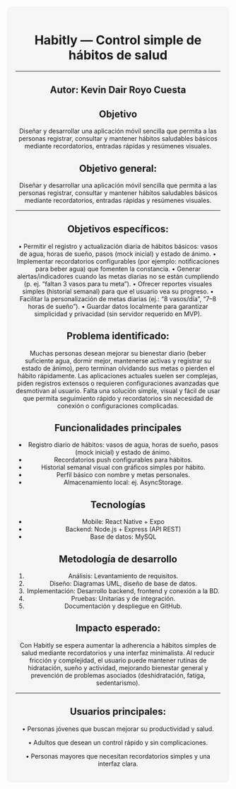 <!-- Fondo y estilo -->
<div style="background-color:#f5f5f5; padding:20px; border-radius:10px; text-align:center;">

# Habitly — Control simple de hábitos de salud


---
**Autor:** Kevin Dair Royo Cuesta
---


## Objetivo
Diseñar y desarrollar una aplicación móvil sencilla que permita a las personas registrar, consultar y mantener hábitos saludables básicos mediante recordatorios, entradas rápidas y resúmenes visuales.


## Objetivo general:

Diseñar y desarrollar una aplicación móvil sencilla que permita a las personas registrar, consultar y mantener hábitos saludables básicos mediante recordatorios, entradas rápidas y resúmenes visuales.

---

## Objetivos específicos:
•	Permitir el registro y actualización diaria de hábitos básicos: vasos de agua, horas de sueño, pasos (mock inicial) y estado de ánimo.
•	Implementar recordatorios configurables (por ejemplo: notificaciones para beber agua) que fomenten la constancia.
•	Generar alertas/indicadores cuando las metas diarias no se están cumpliendo (p. ej. “faltan 3 vasos para tu meta”).
•	Ofrecer reportes visuales simples (historial semanal) para que el usuario vea su progreso.
•	Facilitar la personalización de metas diarias (ej.: “8 vasos/día”, “7–8 horas de sueño”).
•	Guardar datos localmente para garantizar simplicidad y privacidad (sin servidor requerido en MVP).


## Problema identificado:
Muchas personas desean mejorar su bienestar diario (beber suficiente agua, dormir mejor, mantenerse activas y registrar su estado de ánimo), pero terminan olvidando sus metas o pierden el hábito rápidamente. Las aplicaciones actuales suelen ser complejas, piden registros extensos o requieren configuraciones avanzadas que desmotivan al usuario. Falta una solución simple, visual y fácil de usar que permita seguimiento rápido y recordatorios sin necesidad de conexión o configuraciones complicadas.




## Funcionalidades principales
- Registro diario de hábitos: vasos de agua, horas de sueño, pasos (mock inicial) y estado de ánimo.  
- Recordatorios push configurables para hábitos.  
- Historial semanal visual con gráficos simples por hábito.  
- Perfil básico con nombre y metas personales.  
- Almacenamiento local: ej. AsyncStorage.



## Tecnologías
- Mobile: React Native + Expo  
- Backend: Node.js + Express (API REST)  
- Base de datos: MySQL  



## Metodología de desarrollo
1. Análisis: Levantamiento de requisitos.  
2. Diseño: Diagramas UML, diseño de base de datos.  
3. Implementación: Desarrollo backend, frontend y conexión a la BD.  
4. Pruebas: Unitarias y de integración.  
5. Documentación y despliegue en GitHub.



## Impacto esperado:
Con Habitly se espera aumentar la adherencia a hábitos simples de salud mediante recordatorios y una interfaz minimalista. Al reducir fricción y complejidad, el usuario puede mantener rutinas de hidratación, sueño y actividad, mejorando bienestar general y prevención de problemas asociados (deshidratación, fatiga, sedentarismo).

---
## Usuarios principales:

•	Personas jóvenes que buscan mejorar su productividad y salud.

•	Adultos que desean un control rápido y sin complicaciones.

•	Personas mayores que necesitan recordatorios simples y una interfaz clara.




